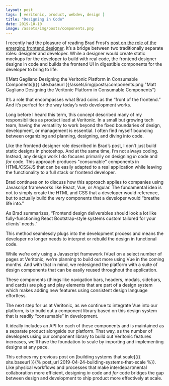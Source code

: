 ```yaml
---
layout: post
tags: [ veritonic, product, webdev, design ]
title: "Designing in Code"
date: 2019-10-10
image: /assets/img/posts/components.png
---
```


I recently had the pleasure of reading Brad Frost’s [post on the role of the emerging frontend designer](https://bradfrost.com/blog/post/frontend-design-react-and-a-bridge-over-the-great-divide/). It’s a bridge between two traditionally separate roles: designer and developer. While a designer would create static mockups for the developer to build with real code, the frontend designer designs in code and builds the frontend UI in digestible components for the developer to bring to life.

![Matt Gagliano Designing the Veritonic Platform in Consumable Components]({{ site.baseurl }}/assets/img/posts/components.png "Matt Gagliano Designing the Veritonic Platform in Consumable Components")

It’s a role that encompasses what Brad coins as the “front of the frontend.” And it’s perfect for the way today’s web development works.

Long before I heard this term, this concept described many of my responsibilities as product lead at Veritonic. In a small but growing tech team, having the versatility to work beyond the fixed boundaries of design, development, or management is essential. I often find myself bouncing between organizing and planning, designing, and diving into code.

Like the frontend designer role described in Brad’s post, I don’t just build static designs in photoshop. And at the same time, I’m not always coding. Instead, any design work I do focuses primarily on designing _in_ code and _for_ code. This approach produces "consumable" components in HTML/CSS/JS that can be easily adapted to a real application while leaving the functionality to a full stack or frontend developer.

Brad continues on to discuss how this approach applies to companies using Javascript frameworks like React, Vue, or Angular. The fundamental idea is not to simply create the HTML and CSS that a developer would reference, but to actually build the very components that a developer would “breathe life into.”

As Brad summarizes, “Frontend design deliverables should look a lot like fully-functioning React Bootstrap-style systems custom tailored for your clients’ needs.”

This method seamlessly plugs into the development process and means the developer no longer needs to interpret or rebuild the design in functional code.

While we’re only using a Javascript framework (Vue) on a select number of pages at Veritonic, we're planning to build out more using Vue in the coming months. And with that in mind, we redesigned the platform with a suite of design components that can be easily reused throughout the application.

These components (things like navigation bars, headers, modals, sidebars, and cards) are plug and play elements that are part of a design system which makes adding new features using consistent design language effortless.

The next step for us at Veritonic, as we continue to integrate Vue into our platform, is to build out a component library based on this design system that is readily “consumable” in development.

It ideally includes an API for each of these components and is maintained as a separate product alongside our platform. That way, as the number of developers using our component library to build out Veritonic features increases, we'll have the foundation to scale by importing and implementing designs at any pace.

This echoes my previous post on [building systems that scale]({{ site.baseurl }}{% post_url 2019-04-24-building-systems-that-scale %}). Like physical workflows and processes that make interdepartmental collaboration more efficient, designing _in_ code and _for_ code bridges the gap between design and development to ship product more effectively at scale.